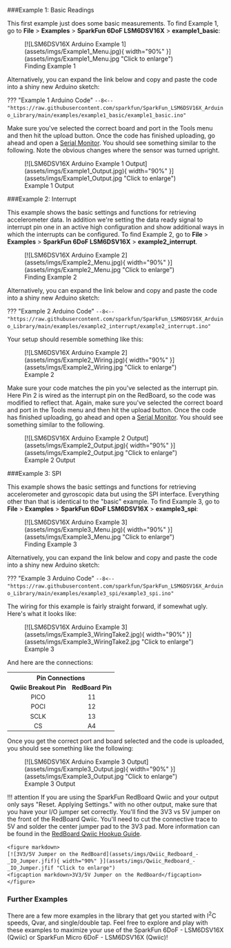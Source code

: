 ###Example 1: Basic Readings

This first example just does some basic measurements. To find Example 1, go to **File** > **Examples** > **SparkFun 6DoF LSM6DSV16X** > **example1_basic**:


<figure markdown>
[![LSM6DSV16X Arduino Example 1](assets/imgs/Example1_Menu.jpg){ width="90%" }](assets/imgs/Example1_Menu.jpg "Click to enlarge")
<figcaption markdown>Finding Example 1</figcaption>
</figure>

Alternatively, you can expand the link below and copy and paste the code into a shiny new Arduino sketch: 

??? "Example 1 Arduino Code"
	```
	--8<-- "https://raw.githubusercontent.com/sparkfun/SparkFun_LSM6DSV16X_Arduino_Library/main/examples/example1_basic/example1_basic.ino"
	```

Make sure you've selected the correct board and port in the Tools menu and then hit the upload button. Once the code has finished uploading, go ahead and open a [Serial Monitor](https://learn.sparkfun.com/tutorials/terminal-basics). You should see something similar to the following. Note the obvious changes where the sensor was turned upright. 

<figure markdown>
[![LSM6DSV16X Arduino Example 1 Output](assets/imgs/Example1_Output.jpg){ width="90%" }](assets/imgs/Example1_Output.jpg "Click to enlarge")
<figcaption markdown>Example 1 Output</figcaption>
</figure>


###Example 2: Interrupt

This example shows the basic settings and functions for retrieving accelerometer data. In addition we're setting the data ready signal to interrupt pin one in an active high configuration and show additional ways in which the interrupts can be configured. To find Example 2, go to **File** > **Examples** > **SparkFun 6DoF LSM6DSV16X** > **example2_interrupt**. 

<figure markdown>
[![LSM6DSV16X Arduino Example 2](assets/imgs/Example2_Menu.jpg){ width="90%" }](assets/imgs/Example2_Menu.jpg "Click to enlarge")
<figcaption markdown>Finding Example 2</figcaption>
</figure>

Alternatively, you can expand the link below and copy and paste the code into a shiny new Arduino sketch: 


??? "Example 2 Arduino Code"
	```
	--8<-- "https://raw.githubusercontent.com/sparkfun/SparkFun_LSM6DSV16X_Arduino_Library/main/examples/example2_interrupt/example2_interrupt.ino"
	```

Your setup should resemble something like this: 

<figure markdown>
[![LSM6DSV16X Arduino Example 2](assets/imgs/Example2_Wiring.jpg){ width="90%" }](assets/imgs/Example2_Wiring.jpg "Click to enlarge")
<figcaption markdown>Example 2</figcaption>
</figure>

Make sure your code matches the pin you've selected as the interrupt pin. Here Pin 2 is wired as the interrupt pin on the RedBoard, so the code was modified to reflect that. Again, make sure you've selected the correct board and port in the Tools menu and then hit the upload button. Once the code has finished uploading, go ahead and open a [Serial Monitor](https://learn.sparkfun.com/tutorials/terminal-basics). You should see something similar to the following.

<figure markdown>
[![LSM6DSV16X Arduino Example 2 Output](assets/imgs/Example2_Output.jpg){ width="90%" }](assets/imgs/Example2_Output.jpg "Click to enlarge")
<figcaption markdown>Example 2 Output</figcaption>
</figure>



###Example 3: SPI

 This example shows the basic settings and functions for retrieving accelerometer and gyroscopic data but using the SPI interface. Everything other than that is identical to the "basic" example. To find Example 3, go to **File** > **Examples** > **SparkFun 6DoF LSM6DSV16X** > **example3_spi**:

<figure markdown>
[![LSM6DSV16X Arduino Example 3](assets/imgs/Example3_Menu.jpg){ width="90%" }](assets/imgs/Example3_Menu.jpg "Click to enlarge")
<figcaption markdown>Finding Example 3</figcaption>
</figure>

Alternatively, you can expand the link below and copy and paste the code into a shiny new Arduino sketch: 


??? "Example 3 Arduino Code"
	```
	--8<-- "https://raw.githubusercontent.com/sparkfun/SparkFun_LSM6DSV16X_Arduino_Library/main/examples/example3_spi/example3_spi.ino"
	```

The wiring for this example is fairly straight forward, if somewhat ugly. Here's what it looks like:

<figure markdown>
[![LSM6DSV16X Arduino Example 3](assets/imgs/Example3_WiringTake2.jpg){ width="90%" }](assets/imgs/Example3_WiringTake2.jpg "Click to enlarge")
<figcaption markdown>Example 3</figcaption>
</figure>

And here are the connections:
<center>
<table>
    <th colspan="2" align="center"><b>Pin Connections</b></th>
    <tr align="center">
        <td><b>Qwiic Breakout Pin</b></td>
        <td><b>RedBoard Pin</b></td>    
    </tr>   
    <tr align="center">
        <td>PICO</td>
        <td>11</td>
    </tr>
    <tr align="center">
        <td>POCI</td>
        <td>12</td>       
    </tr> 
    <tr align="center">
        <td>SCLK</td>
        <td>13</td>
    </tr>
    <tr align="center"> 
        <td>CS</td> 
        <td>A4</td>
    </tr>
</table>
</center>


Once you get the correct port and board selected and the code is uploaded, you should see something like the following: 

<figure markdown>
[![LSM6DSV16X Arduino Example 3 Output](assets/imgs/Example3_Output.jpg){ width="90%" }](assets/imgs/Example3_Output.jpg "Click to enlarge")
<figcaption markdown>Example 3 Output</figcaption>
</figure>

!!! attention
	If you are using the SparkFun RedBoard Qwiic and your output only says "Reset. Applying Settings." with no other output, make sure that you have your I/O jumper set correctly. You'll find the 3V3 vs 5V jumper on the front of the RedBoard Qwiic. You'll need to cut the connective trace to 5V and solder the center jumper pad to the 3V3 pad. More information can be found in the [RedBoard Qwiic Hookup Guide](https://learn.sparkfun.com/tutorials/redboard-qwiic-hookup-guide/all#hardware-overview). 

	<figure markdown>
	[![3V3/5V Jumper on the RedBoard](assets/imgs/Qwiic_Redboard_-_IO_Jumper.jfif){ width="90%" }](assets/imgs/Qwiic_Redboard_-_IO_Jumper.jfif "Click to enlarge")
	<figcaption markdown>3V3/5V Jumper on the RedBoard</figcaption>
	</figure>

<!-- 
	https://github.com/sparkfun/SparkFun_LSM6DSV16X_Arduino_Library/blob/main/examples/example3_spi/example3_spi.ino
-->


### Further Examples

There are a few more examples in the library that get you started with I<sup>2</sup>C speeds, Qvar, and single/double tap. Feel free to explore and play with these examples to maximize your use of the SparkFun 6DoF - LSM6DSV16X (Qwiic) or  SparkFun Micro 6DoF - LSM6DSV16X (Qwiic)!


<!-- Starting comment of example 4
###Example 4: Basic Readings

 This example shows how to retrieve accelerometer and gyroscopic data as fast as the I2C bus will allow.

 If you want to run the accel and gyro at 416Hz, you need to use 400kHz I2C. See the Wire.setClock(400000); at the start of setup().

 This example also allows you to run the accel and gyro at different rates,
 should you want to. To find Example 4, go to **File** > **Examples** > **SparkFun 6DoF LSM6DSV16X** > **example4_faster_I2C**:

<figure markdown>
[![LSM6DSV16X Arduino Example 4](assets/imgs/Example4_Menu.jpg){ width="90%" }](assets/imgs/Example4_Menu.jpg "Click to enlarge")
<figcaption markdown>Finding Example 4</figcaption>
</figure>

Alternatively, you can expand the link below and copy and paste the code into a shiny new Arduino sketch: 


??? "Example 4 Arduino Code"
	```
	--8<-- "https://raw.githubusercontent.com/sparkfun/SparkFun_STTS22H_Arduino_Library/main/examples/example1-basic/example1-basic.ino"
	```


<!-- 
	https://github.com/sparkfun/SparkFun_LSM6DSV16X_Arduino_Library/blob/main/examples/example4_faster_I2C/example4_faster_I2C.ino
-->
<!-- Starting comment of example 5

###Example 5: Basic Readings

This example shows the basic setup and functions for the QVar sensing pins (AH1/AH2). 

Before running this example you'll need to cut the SDX and SCX jumpers on the bottom side of the board. These pins are not broken out on the micro.

The Qvar pins are analog input pins and can be used for a wide range of applications. However, to use them on the SparkFun 6DoF LSM6DSV16X you'll need to add some kind of filter, depending on your application, to the unpopulated pads. You can refer to the [two application notes from STMicroelectronics here](https://www.st.com/en/mems-and-sensors/lsm6dsv16x.html#documentation).

To find Example 5, go to **File** > **Examples** > **SparkFun 6DoF LSM6DSV16X** > **example5_qvar_sensing**:

<figure markdown>
[![LSM6DSV16X Arduino Example 5](assets/imgs/Example5_Menu.jpg){ width="90%" }](assets/imgs/Example5_Menu.jpg "Click to enlarge")
<figcaption markdown>Finding Example 5</figcaption>
</figure>

Alternatively, you can expand the link below and copy and paste the code into a shiny new Arduino sketch: 


??? "Example 5 Arduino Code"
	```
	--8<-- "https://raw.githubusercontent.com/sparkfun/SparkFun_STTS22H_Arduino_Library/main/examples/example1-basic/example1-basic.ino"
	```


<!-- 
	https://github.com/sparkfun/SparkFun_LSM6DSV16X_Arduino_Library/blob/main/examples/example5_qvar_sensing/example5_qvar_sensing.ino
-->


